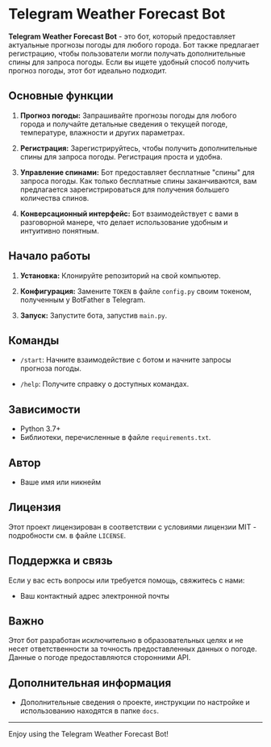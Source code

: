 # Telegram Weather Forecast Bot

**Telegram Weather Forecast Bot** - это бот, который предоставляет актуальные прогнозы погоды для любого города. Бот также предлагает регистрацию, чтобы пользователи могли получать дополнительные спины для запроса погоды. Если вы ищете удобный способ получить прогноз погоды, этот бот идеально подходит.

## Основные функции

1. **Прогноз погоды:** Запрашивайте прогнозы погоды для любого города и получайте детальные сведения о текущей погоде, температуре, влажности и других параметрах.

2. **Регистрация:** Зарегистрируйтесь, чтобы получить дополнительные спины для запроса погоды. Регистрация проста и удобна.

3. **Управление спинами:** Бот предоставляет бесплатные "спины" для запроса погоды. Как только бесплатные спины заканчиваются, вам предлагается зарегистрироваться для получения большего количества спинов.

4. **Конверсационный интерфейс:** Бот взаимодействует с вами в разговорной манере, что делает использование удобным и интуитивно понятным.

## Начало работы

1. **Установка:** Клонируйте репозиторий на свой компьютер.

2. **Конфигурация:** Замените `TOKEN` в файле `config.py` своим токеном, полученным у BotFather в Telegram.

3. **Запуск:** Запустите бота, запустив `main.py`.

## Команды

- `/start`: Начните взаимодействие с ботом и начните запросы прогноза погоды.

- `/help`: Получите справку о доступных командах.

## Зависимости

- Python 3.7+
- Библиотеки, перечисленные в файле `requirements.txt`.

## Автор

- Ваше имя или никнейм

## Лицензия

Этот проект лицензирован в соответствии с условиями лицензии MIT - подробности см. в файле `LICENSE`.

## Поддержка и связь

Если у вас есть вопросы или требуется помощь, свяжитесь с нами:

- Ваш контактный адрес электронной почты

## Важно

Этот бот разработан исключительно в образовательных целях и не несет ответственности за точность предоставленных данных о погоде. Данные о погоде предоставляются сторонними API.

## Дополнительная информация

- Дополнительные сведения о проекте, инструкции по настройке и использованию находятся в папке `docs`.

---

Enjoy using the Telegram Weather Forecast Bot!
